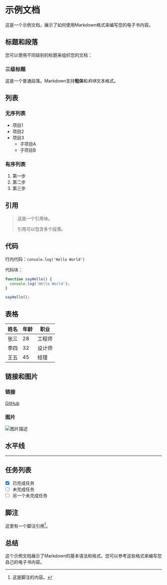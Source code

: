 # 示例文档

这是一个示例文档，展示了如何使用Markdown格式来编写您的电子书内容。

## 标题和段落

您可以使用不同级别的标题来组织您的文档：

### 三级标题

这是一个普通段落。Markdown支持**粗体**和*斜体*文本格式。

## 列表

### 无序列表

- 项目1
- 项目2
- 项目3
  - 子项目A
  - 子项目B

### 有序列表

1. 第一步
2. 第二步
3. 第三步

## 引用

> 这是一个引用块。
> 
> 引用可以包含多个段落。

## 代码

行内代码：`console.log('Hello World')`

代码块：

```javascript
function sayHello() {
  console.log('Hello World');
}

sayHello();
```

## 表格

| 姓名 | 年龄 | 职业 |
| ---- | ---- | ---- |
| 张三 | 28   | 工程师 |
| 李四 | 32   | 设计师 |
| 王五 | 45   | 经理 |

## 链接和图片

### 链接

[GitHub](https://github.com)

### 图片

![图片描述](https://via.placeholder.com/150)

## 水平线

---

## 任务列表

- [x] 已完成任务
- [ ] 未完成任务
- [ ] 另一个未完成任务

## 脚注

这里有一个脚注引用[^1]。

[^1]: 这是脚注的内容。

## 总结

这个示例文档展示了Markdown的基本语法和格式，您可以参考这些格式来编写您自己的电子书内容。